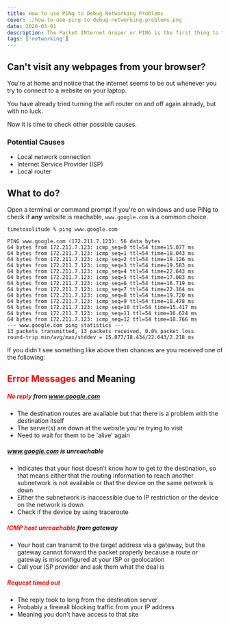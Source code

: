 ```yaml
---
title: How to use PiNg to Debug Networking Problems
cover: ./how-to-use-ping-to-debug-networking-problems.png
date: 2020-03-01
description: The Packet INternet Groper or PING is the first thing to try when you're having network problems
tags: ['networking']
---
```



## Can't visit any webpages from your browser?

You're at home and notice that the internet seems to be out whenever you try to connect to a website on your laptop. 

You have already tried turning the wifi router on and off again already, but with no luck.

Now it is time to check other possible causes.

### Potential Causes

- Local network connection
- Internet Service Provider (ISP)
- Local router

## What to do?

Open a terminal or command prompt if you're on windows and use PiNg to check if **any** website is reachable, `www.google.com` is a common choice.

```cli
timetosolitude % ping www.google.com

PING www.google.com (172.211.7.123): 56 data bytes
64 bytes from 172.211.7.123: icmp_seq=0 ttl=54 time=15.077 ms
64 bytes from 172.211.7.123: icmp_seq=1 ttl=54 time=18.043 ms
64 bytes from 172.211.7.123: icmp_seq=2 ttl=54 time=19.126 ms
64 bytes from 172.211.7.123: icmp_seq=3 ttl=54 time=19.583 ms
64 bytes from 172.211.7.123: icmp_seq=4 ttl=54 time=22.643 ms
64 bytes from 172.211.7.123: icmp_seq=5 ttl=54 time=17.083 ms
64 bytes from 172.211.7.123: icmp_seq=6 ttl=54 time=16.719 ms
64 bytes from 172.211.7.123: icmp_seq=7 ttl=54 time=22.164 ms
64 bytes from 172.211.7.123: icmp_seq=8 ttl=54 time=19.720 ms
64 bytes from 172.211.7.123: icmp_seq=9 ttl=54 time=18.478 ms
64 bytes from 172.211.7.123: icmp_seq=10 ttl=54 time=15.417 ms
64 bytes from 172.211.7.123: icmp_seq=11 ttl=54 time=16.624 ms
64 bytes from 172.211.7.123: icmp_seq=12 ttl=54 time=18.766 ms
--- www.google.com ping statistics ---
13 packets transmitted, 13 packets received, 0.0% packet loss
round-trip min/avg/max/stddev = 15.077/18.434/22.643/2.218 ms
```

If you didn't see something like above then chances are you received one of the following:

## <span style="color:red">Error Messages</span> and Meaning

##### <span style="color:red">No reply</span> from www.google.com
- The destination routes are available but that there is a problem with the destination itself
 - The server(s) are down at the website you're trying to visit
 - Need to wait for them to be 'alive' again

##### <span style="color:red">www.google.com</span> is unreachable
- Indicates that your host doesn't know how to get to the destination, so that means either that the routing information to reach another subnetwork is not available or that the device on the same network is down
 - Either the subnetwork is inaccessible due to IP restriction or the device on the network is down
 - Check if the device by using traceroute

##### <span style="color:red">ICMP host unreachable</span> from gateway
- Your host can transmit to the target address via a gateway, but the gateway cannot forward the packet properly because a route or gateway is misconfigured at your ISP or geolocation
 - Call your ISP provider and ask them what the deal is

##### <span style="color:red">Request timed out</span>
- The reply took to long from the destination server
 - Probably a firewall blocking traffic from your IP address 
 - Meaning you don't have access to that site





